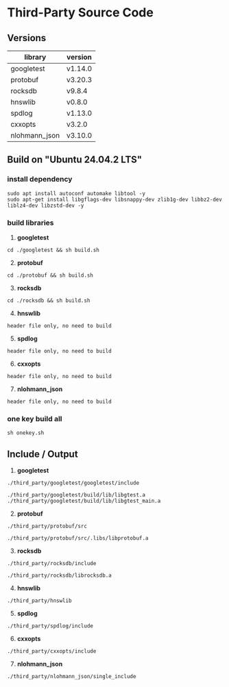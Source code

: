 # Third-Party Source Code

## Versions

| library | version |
|---|---|
| googletest | v1.14.0 |
| protobuf | v3.20.3 |
| rocksdb | v9.8.4 |
| hnswlib | v0.8.0 |
| spdlog | v1.13.0 |
| cxxopts | v3.2.0 |
| nlohmann_json | v3.10.0 |

## Build on "Ubuntu 24.04.2 LTS"

### install dependency
```
sudo apt install autoconf automake libtool -y
sudo apt-get install libgflags-dev libsnappy-dev zlib1g-dev libbz2-dev liblz4-dev libzstd-dev -y
```

### build libraries

1. **googletest**
```
cd ./googletest && sh build.sh
```

2. **protobuf**
```
cd ./protobuf && sh build.sh
```

3. **rocksdb**
```
cd ./rocksdb && sh build.sh
```

4. **hnswlib**
```
header file only, no need to build
```

5. **spdlog**
```
header file only, no need to build
```

6. **cxxopts**
```
header file only, no need to build
```

7. **nlohmann_json**
```
header file only, no need to build
```

### one key build all
```
sh onekey.sh
```

## Include / Output

1. **googletest**
```
./third_party/googletest/googletest/include 

./third_party/googletest/build/lib/libgtest.a
./third_party/googletest/build/lib/libgtest_main.a
```

2. **protobuf**
```
./third_party/protobuf/src

./third_party/protobuf/src/.libs/libprotobuf.a
```

3. **rocksdb**
```
./third_party/rocksdb/include

./third_party/rocksdb/librocksdb.a
```

4. **hnswlib**
```
./third_party/hnswlib
```

5. **spdlog**
```
./third_party/spdlog/include
```

6. **cxxopts**
```
./third_party/cxxopts/include
```

7. **nlohmann_json**
```
./third_party/nlohmann_json/single_include
```
